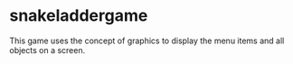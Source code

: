 # snakeladdergame
This game uses the concept of graphics to display the menu items and all objects on a screen.
